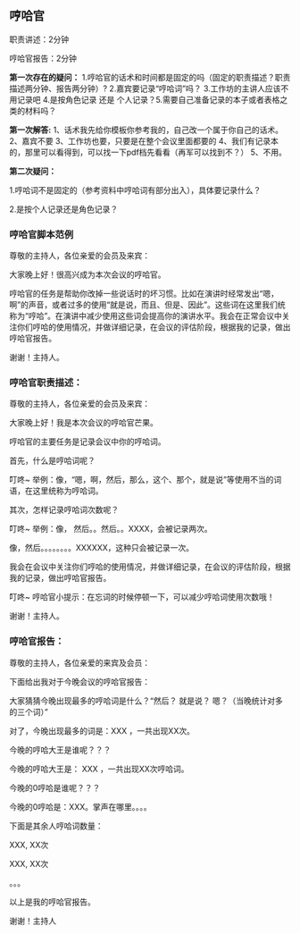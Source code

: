 ## 哼哈官

职责讲述：2分钟

哼哈官报告：2分钟



**第一次存在的疑问：**
1.哼哈官的话术和时间都是固定的吗（固定的职责描述？职责描述两分钟、报告两分钟）?    2.嘉宾要记录“哼哈词”吗？ 3.工作坊的主讲人应该不用记录吧   4.是按角色记录 还是 个人记录？5.需要自己准备记录的本子或者表格之类的材料吗？

**第一次解答:**
1、话术我先给你模板你参考我的，自己改一个属于你自己的话术。
2、嘉宾不要
3、工作坊也要，只要是在整个会议里面都要的
4、我们有记录本的，那里可以看得到，可以找一下pdf档先看看（再军可以找到不？）
5、不用。

**第二次疑问：**

1.哼哈词不是固定的（参考资料中哼哈词有部分出入），具体要记录什么？

2.是按个人记录还是角色记录？





### 哼哈官脚本范例

尊敬的主持人，各位亲爱的会员及来宾：

大家晚上好！很高兴成为本次会议的哼哈官。

哼哈官的任务是帮助你改掉一些说话时的坏习惯。比如在演讲时经常发出“嗯，啊”的声音，或者过多的使用“就是说，而且、但是、因此”。这些词在这里我们统称为“哼哈”。在演讲中减少使用这些词会提高你的演讲水平。我会在正常会议中关注你们哼哈的使用情况，并做详细记录，在会议的评估阶段，根据我的记录，做出哼哈官报告。

谢谢！主持人。







### **哼哈官职责描述：**

尊敬的主持人，各位亲爱的会员及来宾：

大家晚上好！我是本次会议的哼哈官芒果。

哼哈官的主要任务是记录会议中你的哼哈词。

首先，什么是哼哈词呢？

叮咚~ 举例：像，“嗯，啊，然后，那么，这个、那个，就是说”等使用不当的词语，在这里统称为哼哈词。

其次，怎样记录哼哈词次数呢？

叮咚~ 举例：像， 然后。。然后。。XXXX，会被记录两次。

像，然后。。。。。。。。XXXXXX，这种只会被记录一次。

我会在会议中关注你们哼哈的使用情况，并做详细记录，在会议的评估阶段，根据我的记录，做出哼哈官报告。

叮咚~ 哼哈官小提示：在忘词的时候停顿一下，可以减少哼哈词使用次数哦！

谢谢！主持人。







### **哼哈官报告：**

尊敬的主持人，各位亲爱的来宾及会员： 

下面给出我对于今晚会议的哼哈官报告：

大家猜猜今晚出现最多的哼哈词是什么？“然后？ 就是说？ 嗯？（当晚统计对多的三个词）”

对了，今晚出现最多的词是：XXX ，一共出现XX次。

今晚的哼哈大王是谁呢？？？ 

今晚的哼哈大王是： XXX ，一共出现XX次哼哈词。

今晚的0哼哈是谁呢？？？

今晚的0哼哈是：XXX。掌声在哪里。。。。

下面是其余人哼哈词数量：

XXX, XX次

XXX, XX次

。。。

以上是我的哼哈官报告。

谢谢！主持人

